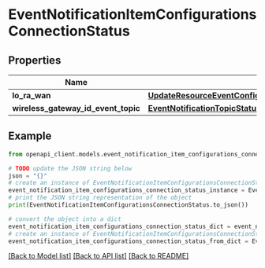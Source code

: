 # EventNotificationItemConfigurationsConnectionStatus


## Properties

Name | Type | Description | Notes
------------ | ------------- | ------------- | -------------
**lo_ra_wan** | [**UpdateResourceEventConfigurationRequestConnectionStatusLoRaWAN**](UpdateResourceEventConfigurationRequestConnectionStatusLoRaWAN.md) |  | [optional] 
**wireless_gateway_id_event_topic** | [**EventNotificationTopicStatus**](EventNotificationTopicStatus.md) |  | [optional] 

## Example

```python
from openapi_client.models.event_notification_item_configurations_connection_status import EventNotificationItemConfigurationsConnectionStatus

# TODO update the JSON string below
json = "{}"
# create an instance of EventNotificationItemConfigurationsConnectionStatus from a JSON string
event_notification_item_configurations_connection_status_instance = EventNotificationItemConfigurationsConnectionStatus.from_json(json)
# print the JSON string representation of the object
print(EventNotificationItemConfigurationsConnectionStatus.to_json())

# convert the object into a dict
event_notification_item_configurations_connection_status_dict = event_notification_item_configurations_connection_status_instance.to_dict()
# create an instance of EventNotificationItemConfigurationsConnectionStatus from a dict
event_notification_item_configurations_connection_status_from_dict = EventNotificationItemConfigurationsConnectionStatus.from_dict(event_notification_item_configurations_connection_status_dict)
```
[[Back to Model list]](../README.md#documentation-for-models) [[Back to API list]](../README.md#documentation-for-api-endpoints) [[Back to README]](../README.md)


